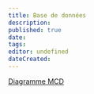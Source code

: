 ```yaml
---
title: Base de données
description: 
published: true
date: 
tags: 
editor: undefined
dateCreated:
---
```



[Diagramme MCD](../../img/raven/mcd_bdd.png)
